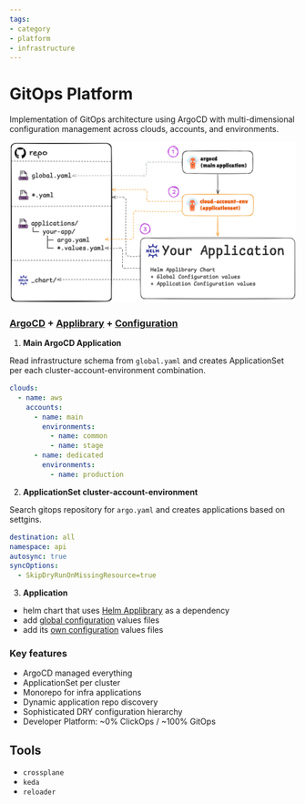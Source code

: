 ```yaml
---
tags:
- category
- platform
- infrastructure
---
```


# GitOps Platform

Implementation of GitOps architecture using ArgoCD with multi-dimensional configuration management across clouds, accounts, and environments.

![Schema](.img/devops-sandbox-platform.excalidraw.png)

### **[ArgoCD](argocd)** + **[Applibrary](applibrary)** + **[Configuration](articles/config)**

1. **Main ArgoCD Application**

Read infrastructure schema from `global.yaml` and creates ApplicationSet per each cluster-account-environment combination.

```yaml title="global.yaml"
clouds:
  - name: aws
    accounts:
      - name: main
        environments:
          - name: common
          - name: stage
      - name: dedicated
        environments:
          - name: production
```

2. **ApplicationSet cluster-account-environment**

Search gitops repository for `argo.yaml` and creates applications based on settgins.

```yaml title="application/ypur-app/argo.yaml"
destination: all
namespace: api
autosync: true
syncOptions:
  - SkipDryRunOnMissingResource=true
```

3. **Application**

* helm chart that uses [Helm Applibrary](applibrary) as a dependency
* add [global configuration](articles/config#global-configuration-schema) values files
* add its [own configuration](articles/config#application-configuration-schema) values files

### Key features

* ArgoCD managed everything
* ApplicationSet per cluster
* Monorepo for infra applications
* Dynamic application repo discovery
* Sophisticated DRY configuration hierarchy
* Developer Platform: ~0% ClickOps / ~100% GitOps

## Tools

* `crossplane`
* `keda`
* `reloader`

